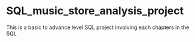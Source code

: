 # SQL_music_store_analysis_project

This is a basic to advance level SQL project involving each chapters in the SQL 

